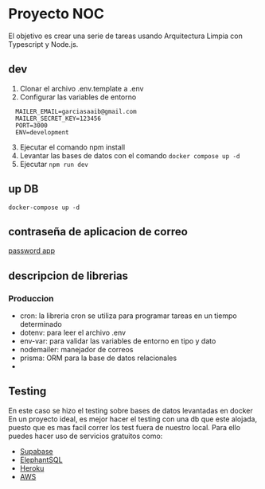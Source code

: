 # Proyecto NOC
El objetivo es crear una serie de tareas usando Arquitectura Limpia con Typescript y Node.js.

## dev
1. Clonar el archivo .env.template a .env
2. Configurar las variables de entorno
```shell
  MAILER_EMAIL=garciasaaib@gmail.com
  MAILER_SECRET_KEY=123456
  PORT=3000
  ENV=development
```
3. Ejecutar el comando npm install
4. Levantar las bases de datos con el comando `docker compose up -d`
5. Ejecutar `npm run dev`


## up DB
```shell
docker-compose up -d
```

## contraseña de aplicacion de correo
[password app]('https://myaccount.google.com/u/0/apppasswords?pli=1&rapt=AEjHL4P2gMn8lwRARTxg9w3RRhYW3aZTWFIKg1K_N4zccJNGZGvQiJWzdEPUwxRMEzgpDkUfdEPeNrDC2u6ox04ZyZVpNz0cI_3xV7_zDLR82AAJnjwAUPE')




## descripcion de librerias
### Produccion
  - cron: la libreria cron se utiliza para programar tareas en un tiempo determinado
  - dotenv: para leer el archivo .env
  - env-var: para validar las variables de entorno en tipo y dato
  - nodemailer: manejador de correos
  - prisma: ORM para la base de datos relacionales
  - 

## Testing
En este caso se hizo el testing sobre bases de datos levantadas en docker
En un proyecto ideal, es mejor hacer el testing con una db que este alojada, puesto que es mas facil correr los test fuera de nuestro local.
Para ello puedes hacer uso de servicios gratuitos como:
  - [Supabase](https://supabase.io/)
  - [ElephantSQL](https://www.elephantsql.com/)
  - [Heroku](https://www.heroku.com/)
  - [AWS](https://aws.amazon.com/es/)
